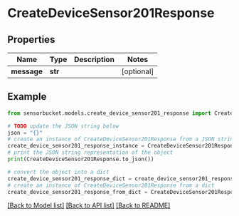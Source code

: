 # CreateDeviceSensor201Response


## Properties

Name | Type | Description | Notes
------------ | ------------- | ------------- | -------------
**message** | **str** |  | [optional] 

## Example

```python
from sensorbucket.models.create_device_sensor201_response import CreateDeviceSensor201Response

# TODO update the JSON string below
json = "{}"
# create an instance of CreateDeviceSensor201Response from a JSON string
create_device_sensor201_response_instance = CreateDeviceSensor201Response.from_json(json)
# print the JSON string representation of the object
print(CreateDeviceSensor201Response.to_json())

# convert the object into a dict
create_device_sensor201_response_dict = create_device_sensor201_response_instance.to_dict()
# create an instance of CreateDeviceSensor201Response from a dict
create_device_sensor201_response_from_dict = CreateDeviceSensor201Response.from_dict(create_device_sensor201_response_dict)
```
[[Back to Model list]](../README.md#documentation-for-models) [[Back to API list]](../README.md#documentation-for-api-endpoints) [[Back to README]](../README.md)


